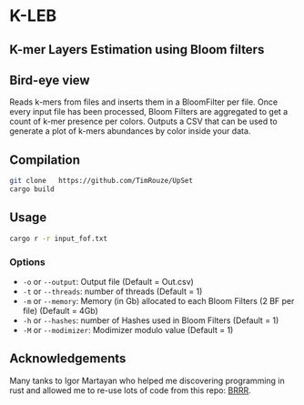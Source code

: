 # K-LEB

## K-mer Layers Estimation using Bloom filters

## Bird-eye view
Reads k-mers from files and inserts them in a BloomFilter per file. Once every input file has been processed, Bloom Filters are aggregated to get a count of k-mer presence per colors.
Outputs a CSV that can be used to generate a plot of k-mers abundances by color inside your data.

## Compilation

```sh
git clone   https://github.com/TimRouze/UpSet
cargo build
```

## Usage

```sh
cargo r -r input_fof.txt
```
### Options

- ```-o``` or ```--output```: Output file (Default = Out.csv) 
- ```-t``` or ```--threads```: number of threads (Default = 1)
- ```-m``` or ```--memory```: Memory (in Gb) allocated to each Bloom Filters (2 BF per file) (Default = 4Gb)
- ```-h``` or ```--hashes```: number of Hashes used in Bloom Filters (Default = 1)
- ```-M``` or ```--modimizer```: Modimizer modulo value (Default = 1)

## Acknowledgements
Many tanks to Igor Martayan who helped me discovering programming in rust and allowed me to re-use lots of code from this repo: [BRRR](github.com/imartayan/BRRR).
